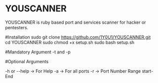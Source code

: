 # YOUSCANNER

YOUSCANNER is ruby based port and services scanner for hacker or pentesters.

#Installation
sudo git clone https://github.com/1Y0U1/YOUSCANNER.git <br>
cd YOUSCANNER
sudo chmod +x setup.sh
sudo bash setup.sh

#Mandatory Argument
-t  and -p   

#Optional Arguments

-h or --help -> For Help
-a  -> For all ports
-r  -> Port Number Range start-End

